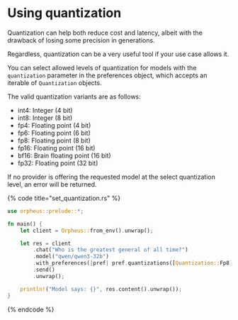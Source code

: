 # Using quantization

Quantization can help both reduce cost and latency, albeit with the drawback of losing some precision in generations.

Regardless, quantization can be a very useful tool if your use case allows it.

You can select allowed levels of quantization for models with the `quantization` parameter in the preferences object, which accepts an iterable of `Quantization` objects.

The valid quantization variants are as follows:

* int4: Integer (4 bit)
* int8: Integer (8 bit)
* fp4: Floating point (4 bit)
* fp6: Floating point (6 bit)
* fp8: Floating point (8 bit)
* fp16: Floating point (16 bit)
* bf16: Brain floating point (16 bit)
* fp32: Floating point (32 bit)

If no provider is offering the requested model at the select quantization level, an error will be returned.

{% code title="set_quantization.rs" %}
```rust
use orpheus::prelude::*;

fn main() {
    let client = Orpheus::from_env().unwrap();

    let res = client
        .chat("Who is the greatest general of all time?")
        .model("qwen/qwen3-32b")
        .with_preferences(|pref| pref.quantizations([Quantization::Fp8])) // allows only providers that have 8 bit float quants
        .send()
        .unwrap();

    println!("Model says: {}", res.content().unwrap());
}
```
{% endcode %}
